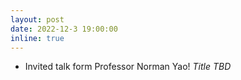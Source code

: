 ```yaml
---
layout: post
date: 2022-12-3 19:00:00
inline: true
---
```


- Invited talk form Professor Norman Yao! *Title TBD*
